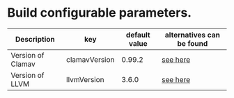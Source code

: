 # Build configurable parameters.

| Description        |             key         |default value| alternatives can be found |
| ------------------ | ----------------------- | ----------- | -------------|
|  Version of Clamav |      clamavVersion      |   0.99.2    |  [see here](https://www.clamav.net/downloads)|
|  Version of LLVM   |      llvmVersion        |   3.6.0     |  [see here](http://releases.llvm.org/download.html)|
